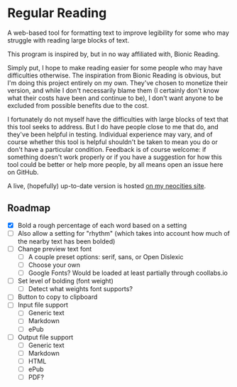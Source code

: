 # Regular Reading

A web-based tool for formatting text to improve legibility for some who may struggle with reading large blocks of text.

This program is inspired by, but in no way affiliated with, Bionic Reading.

Simply put, I hope to make reading easier for some people who may have difficulties otherwise.  The inspiration from Bionic Reading is obvious, but I'm doing this project entirely on my own.  They've chosen to monetize their version, and while I don't necessarily blame them (I certainly don't know what their costs have been and continue to be), I don't want anyone to be excluded from possible benefits due to the cost.

I fortunately do not myself  have the difficulties with large blocks of text that this tool seeks to address.  But I do have people close to me that do, and they've been helpful in testing.  Individual experience may vary, and of course whether this tool is helpful shouldn't be taken to mean you do or don't have a particular condition.  Feedback is of course welcome: if something doesn't work properly or if you have a suggestion for how this tool could be better or help more people, by all means open an issue here on GitHub.

A live, (hopefully) up-to-date version is hosted [on my neocities site](https://deilayborer.neocities.org/regular-reading/).

## Roadmap
- [x] Bold a rough percentage of each word based on a setting
- [ ] Also allow a setting for "rhythm" (which takes into account how much of the nearby text has been bolded)
- [ ] Change preview text font
	- [ ] A couple preset options: serif, sans, or Open Dislexic
	- [ ] Choose your own
	- [ ] Google Fonts?  Would be loaded at least partially through coollabs.io
- [ ] Set level of bolding (font weight)
	- [ ] Detect what weights font supports?
- [ ] Button to copy to clipboard	
- [ ] Input file support
	- [ ] Generic text
	- [ ] Markdown
	- [ ] ePub
- [ ] Output file support
	- [ ] Generic text
	- [ ] Markdown
	- [ ] HTML
	- [ ] ePub
	- [ ] PDF?
